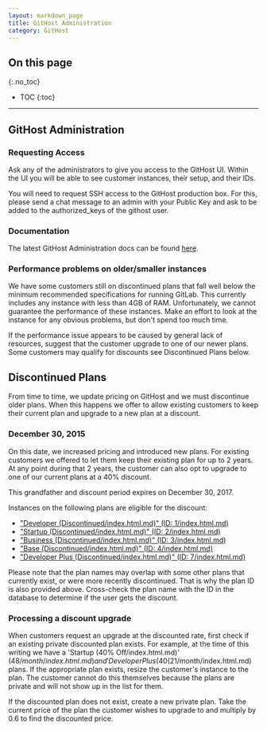 ```yaml
---
layout: markdown_page
title: GitHost Administration
category: GitHost
---
```


## On this page
{:.no_toc}

- TOC
{:toc}

----

## GitHost Administration

### Requesting Access

Ask any of the administrators to give you access to the GitHost UI. Within the UI you will be able to see customer instances, their setup, and their IDs.

You will need to request SSH access to the GitHost production box. For this, please send a chat message to an admin with your Public Key and ask to be added to the authorized_keys of the githost user.

### Documentation
The latest GitHost Administration docs can be found [here](https://dev.gitlab.org/gitlab/GitHost/blob/master/doc/README.md/index.html.md).

### Performance problems on older/smaller instances

We have some customers still on discontinued plans that fall well below
the minimum recommended specifications for running GitLab. This currently
includes any instance with less than 4GB of RAM. Unfortunately, we cannot
guarantee the performance of these instances. Make an effort to look at the
instance for any obvious problems, but don't spend too much time.

If the performance issue appears to be caused by general lack of resources,
suggest that the customer upgrade to one of our newer plans. Some customers may
qualify for discounts see Discontinued Plans below.

## Discontinued Plans

From time to time, we update pricing on GitHost and we must discontinue older
plans. When this happens we offer to allow existing customers to keep their
current plan and upgrade to a new plan at a discount.

### December 30, 2015

On this date, we increased pricing and introduced new plans. For existing
customers we offered to let them keep their existing plan for up to 2 years.
At any point during that 2 years, the customer can also opt to upgrade to
one of our current plans at a 40% discount.

This grandfather and discount period expires on December 30, 2017.

Instances on the following plans are eligible for the discount:

- ["Developer (Discontinued/index.html.md)" (ID: 1/index.html.md)](https://githost.io/admin/plans/1/index.html.md)
- ["Startup (Discontinued/index.html.md)" (ID: 2/index.html.md)](https://githost.io/admin/plans/2/index.html.md)
- ["Business (Discontinued/index.html.md)" (ID: 3/index.html.md)](https://githost.io/admin/plans/3/index.html.md)
- ["Base (Discontinued/index.html.md)" (ID: 4/index.html.md)](https://githost.io/admin/plans/4/index.html.md)
- ["Developer Plus (Discontinued/index.html.md)" (ID: 7/index.html.md)](https://githost.io/admin/plans/7/index.html.md)

Please note that the plan names may overlap with some other plans that currently
exist, or were more recently discontinued. That is why the plan ID is also
provided above. Cross-check the plan name with the ID in the database to determine
if the user gets the discount.

### Processing a discount upgrade

When customers request an upgrade at the discounted rate, first check if an
existing private discounted plan exists. For example, at the time of this
writing we have a 'Startup (40% Off/index.html.md)' ($48/month/index.html.md) and 'Developer Plus (40% Off/index.html.md)'
($21/month/index.html.md) plans. If the appropriate plan exists, resize the customer's instance
to the plan. The customer cannot do this themselves because the plans are private
and will not show up in the list for them.

If the discounted plan does not exist, create a new private plan. Take the
current price of the plan the customer wishes to upgrade to and multiply by
0.6 to find the discounted price.

